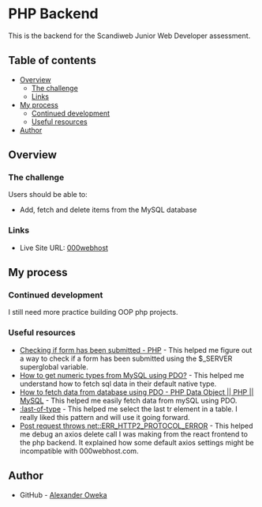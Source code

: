 # PHP Backend

This is the backend for the Scandiweb Junior Web Developer assessment.

## Table of contents

- [Overview](#overview)
  - [The challenge](#the-challenge)
  - [Links](#links)
- [My process](#my-process)
  - [Continued development](#continued-development)
  - [Useful resources](#useful-resources)
- [Author](#author)

## Overview

### The challenge

Users should be able to:

- Add, fetch and delete items from the MySQL database

### Links

- Live Site URL: [000webhost](https://juniortest-alexander-oweka.000webhostapp.com/)

## My process

### Continued development

I still need more practice building OOP php projects.

### Useful resources

- [Checking if form has been submitted - PHP](https://stackoverflow.com/questions/7711466/checking-if-form-has-been-submitted-php) - This helped me figure out a way to check if a form has been submitted using the $\_SERVER superglobal variable.
- [How to get numeric types from MySQL using PDO?](https://stackoverflow.com/questions/1197005/how-to-get-numeric-types-from-mysql-using-pdo/1197424#1197424) - This helped me understand how to fetch sql data in their default native type.
- [How to fetch data from database using PDO - PHP Data Object || PHP || MySQL](https://www.youtube.com/watch?v=AnbTt3a486w) - This helped me easily fetch data from mySQL using PDO.
- [:last-of-type](https://developer.mozilla.org/en-US/docs/Web/CSS/:last-of-type) - This helped me select the last tr element in a table. I really liked this pattern and will use it going forward.
- [Post request throws net::ERR_HTTP2_PROTOCOL_ERROR](https://stackoverflow.com/questions/61143574/post-request-throws-neterr-http2-protocol-error) - This helped me debug an axios delete call I was making from the react frontend to the php backend. It explained how some default axios settings might be incompatible with 000webhost.com.

## Author

- GitHub - [Alexander Oweka](https://www.github.com/AlexOla-NG)
